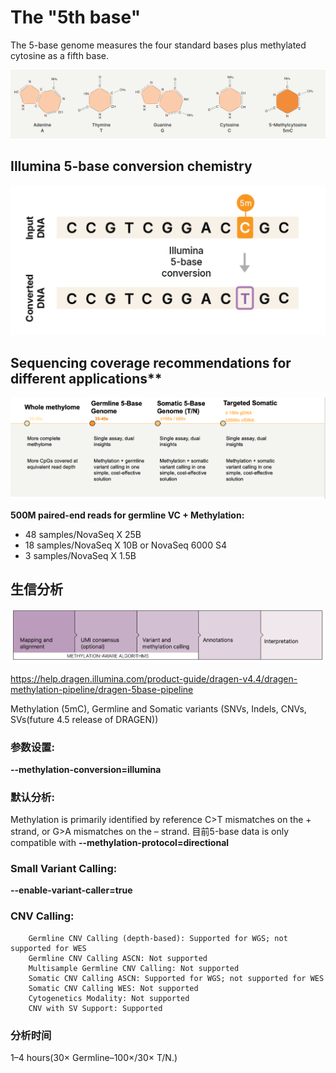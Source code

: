 # The "5th base"
 
The 5-base genome measures the four standard bases plus methylated cytosine as a fifth base.

![5-base](./5-base.png)

## Illumina 5-base conversion chemistry

![chemistry](./chemistry.png)

## Sequencing coverage recommendations for different applications**

![application](./application.png)

**500M paired-end reads for germline VC + Methylation:**

*   48 samples/NovaSeq X 25B
*   18 samples/NovaSeq X 10B or NovaSeq 6000 S4 
*   3 samples/NovaSeq X 1.5B

## 生信分析

![pipeline](./pipeline.png)

https://help.dragen.illumina.com/product-guide/dragen-v4.4/dragen-methylation-pipeline/dragen-5base-pipeline

Methylation (5mC), Germline and Somatic variants (SNVs, Indels, CNVs, SVs(future 4.5 release of DRAGEN))

### 参数设置:
**--methylation-conversion=illumina**

### 默认分析:
Methylation is primarily identified by reference C>T mismatches on the + strand, or G>A mismatches on the – strand.
目前5-base data is only compatible with **--methylation-protocol=directional**

### Small Variant Calling:
**--enable-variant-caller=true**

### CNV Calling:

        Germline CNV Calling (depth-based): Supported for WGS; not supported for WES
        Germline CNV Calling ASCN: Not supported
        Multisample Germline CNV Calling: Not supported
        Somatic CNV Calling ASCN: Supported for WGS; not supported for WES
        Somatic CNV Calling WES: Not supported
        Cytogenetics Modality: Not supported
        CNV with SV Support: Supported

### 分析时间
1–4 hours(30× Germline–100×/30× T/N.)